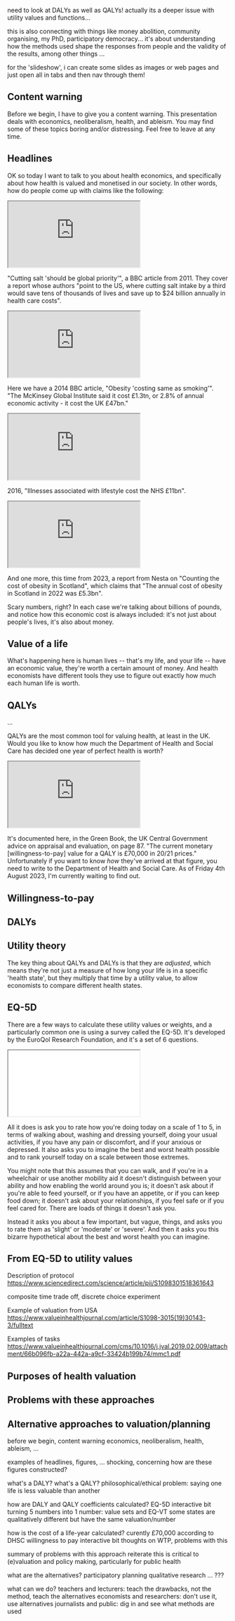 need to look at DALYs as well as QALYs!
  actually its a deeper issue with utility values and functions...


this is also connecting with things like money abolition, community organising, my PhD, participatory democracy... it's about understanding how the methods used shape the responses from people and the validity of the results, among other things ...



for the 'slideshow', i can create some slides as images or web pages and just open all in tabs and then nav through them!



## Content warning

Before we begin, I have to give you a content warning. This presentation deals with economics, neoliberalism, health, and ableism. You may find some of these topics boring and/or distressing. Feel free to leave at any time.

## Headlines

OK so today I want to talk to you about health economics, and specifically about how health is valued and monetised in our society. In other words, how do people come up with claims like the following:

<iframe src="https://www.bbc.co.uk/news/health-14502499"></iframe>

"Cutting salt 'should be global priority'", a BBC article from 2011. They cover a report whose authors "point to the US, where cutting salt intake by a third would save tens of thousands of lives and save up to $24 billion annually in health care costs".

<iframe src="https://www.bbc.co.uk/news/health-30122015"></iframe>

Here we have a 2014 BBC article, "Obesity 'costing same as smoking'". "The McKinsey Global Institute said it cost £1.3tn, or 2.8% of annual economic activity - it cost the UK £47bn."

<iframe src="https://www.bbc.co.uk/news/health-37451773"></iframe>

2016, "Illnesses associated with lifestyle cost the NHS £11bn".

<iframe src="https://www.nesta.org.uk/feature/counting-the-cost-of-obesity-in-scotland/"></iframe>

And one more, this time from 2023, a report from Nesta on "Counting the cost of obesity in Scotland", which claims that "The annual cost of obesity in Scotland in 2022 was £5.3bn".

Scary numbers, right? In each case we're talking about billions of pounds, and notice how this economic cost is always included: it's not just about people's lives, it's also about money.

## Value of a life

What's happening here is human lives -- that's my life, and your life -- have an economic value, they're worth a certain amount of money. And health economists have different tools they use to figure out exactly how much each human life is worth.

## QALYs

...

QALYs are the most common tool for valuing health, at least in the UK. Would you like to know how much the Department of Health and Social Care has decided one year of perfect health is worth?

<iframe src="https://assets.publishing.service.gov.uk/government/uploads/system/uploads/attachment_data/file/1063330/Green_Book_2022.pdf#page=96"></iframe>

It's documented here, in the Green Book, the UK Central Government advice on appraisal and evaluation, on page 87. "The current monetary [willingness-to-pay] value for a QALY is £70,000 in 20/21 prices." Unfortunately if you want to know _how_ they've arrived at that figure, you need to write to the Department of Health and Social Care. As of Friday 4th August 2023, I'm currently waiting to find out.

## Willingness-to-pay

## DALYs

## Utility theory

The key thing about QALYs and DALYs is that they are _adjusted_, which means they're not just a measure of how long your life is in a specific 'health state', but they multiply that time by a utility value, to allow economists to compare different health states.

## EQ-5D

There are a few ways to calculate these utility values or weights, and a particularly common one is using a survey called the EQ-5D. It's developed by the EuroQol Research Foundation, and it's a set of 6 questions.

<iframe src="file:///home/jpreston/Downloads/Sample_UK-English-EQ-5D-5L-Paper-Self-Complete-v1.2-ID-24700.pdf"></iframe>

All it does is ask you to rate how you're doing today on a scale of 1 to 5, in terms of walking about, washing and dressing yourself, doing your usual activities, if you have any pain or discomfort, and if your anxious or depressed. It also asks you to imagine the best and worst health possible and to rank yourself today on a scale between those extremes.

You might note that this assumes that you can walk, and if you're in a wheelchair or use another mobility aid it doesn't distinguish between your ability and how enabling the world around you is; it doesn't ask about if you're able to feed yourself, or if you have an appetite, or if you can keep food down; it doesn't ask about your relationships, if you feel safe or if you feel cared for. There are loads of things it doesn't ask you.

Instead it asks you about a few important, but vague, things, and asks you to rate them as 'slight' or 'moderate' or 'severe'. And then it asks you this bizarre hypothetical about the best and worst health you can imagine.

## From EQ-5D to utility values


Description of protocol
https://www.sciencedirect.com/science/article/pii/S1098301518361643

composite time trade off, discrete choice experiment

Example of valuation from USA
https://www.valueinhealthjournal.com/article/S1098-3015(19)30143-3/fulltext

Examples of tasks
https://www.valueinhealthjournal.com/cms/10.1016/j.jval.2019.02.009/attachment/66b096fb-a22a-442a-a9cf-33424b199b74/mmc1.pdf

## Purposes of health valuation



## Problems with these approaches



## Alternative approaches to valuation/planning





before we begin, content warning
  economics, neoliberalism, health, ableism, ...

examples of headlines, figures, ...
shocking, concerning
how are these figures constructed?

what's a DALY? what's a QALY?
philosophical/ethical problem: saying one life is less valuable than another

how are DALY and QALY coefficients calculated?
EQ-5D
interactive bit
turning 5 numbers into 1 number: value sets and EQ-VT
some states are qualitatively different but have the same valuation/number

how is the cost of a life-year calculated?
curently £70,000 according to DHSC
willingness to pay
interactive bit
thoughts on WTP, problems with this

summary of problems with this approach
reiterate this is critical to (e)valuation and policy making, particularly for public health

what are the alternatives?
  participatory planning
  qualitative research
  ... ???

what can we do?
  teachers and lecturers: teach the drawbacks, not the method, teach the alternatives
  economists and researchers: don't use it, use alternatives
  journalists and public: dig in and see what methods are used
